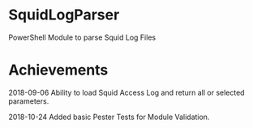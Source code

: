# SquidLogParser
PowerShell Module to parse Squid Log Files

# Achievements
2018-09-06 Ability to load Squid Access Log and return all or selected parameters.

2018-10-24 Added basic Pester Tests for Module Validation.
